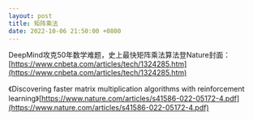 ```yaml
---
layout: post
title: 矩阵乘法
date: 2022-10-06 21:50:00 +0800
---
```

DeepMind攻克50年数学难题，史上最快矩阵乘法算法登Nature封面：[https://www.cnbeta.com/articles/tech/1324285.htm](https://www.cnbeta.com/articles/tech/1324285.htm)

《Discovering faster matrix multiplication algorithms with reinforcement learning》[https://www.nature.com/articles/s41586-022-05172-4.pdf](https://www.nature.com/articles/s41586-022-05172-4.pdf)
